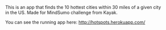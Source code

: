 This is an app that finds the 10 hottest cities within 30 miles of a given city in the US. Made for MindSumo challenge from Kayak.

You can see the running app here: http://hotspots.herokuapp.com/
